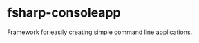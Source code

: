 fsharp-consoleapp
=================

Framework for easily creating simple command line applications.

